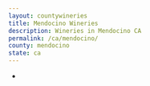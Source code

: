 ```yaml
---
layout: countywineries
title: Mendocino Wineries
description: Wineries in Mendocino CA
permalink: /ca/mendocino/
county: mendocino
state: ca
---
```

-
